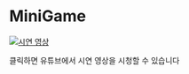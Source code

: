 # MiniGame

[![시연 영상](https://img.youtube.com/vi/wSNLpzsGs6E/0.jpg)](https://www.youtube.com/watch?v=wSNLpzsGs6E)

클릭하면 유튜브에서 시연 영상을 시청할 수 있습니다

